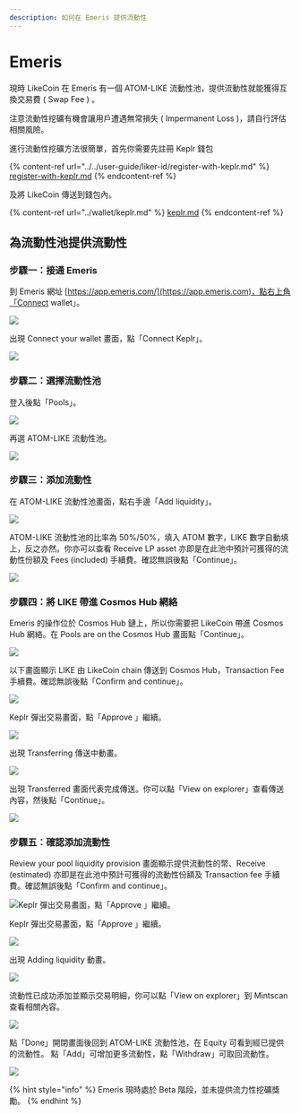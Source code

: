```yaml
---
description: 如何在 Emeris 提供流動性
---
```


# Emeris

現時 LikeCoin 在 Emeris 有一個 ATOM-LIKE 流動性池，提供流動性就能獲得互換交易費 ( Swap Fee ) 。

注意流動性挖礦有機會讓用戶遭遇無常損失 ( Impermanent Loss )，請自行評估相關風險。

進行流動性挖礦方法很簡單，首先你需要先註冊 Keplr 錢包

{% content-ref url="../../user-guide/liker-id/register-with-keplr.md" %}
[register-with-keplr.md](../../user-guide/liker-id/register-with-keplr.md)
{% endcontent-ref %}

及將 LikeCoin 傳送到錢包內。

{% content-ref url="../wallet/keplr.md" %}
[keplr.md](../wallet/keplr.md)
{% endcontent-ref %}

## 為流動性池提供流動性

### 步驟一：接通 Emeris

到 Emeris 網址 [https://app.emeris.com/](https://app.emeris.com)，點右上角「Connect wallet」。

![](<../../.gitbook/assets/Emeris LP 01.png>)

出現 Connect your wallet 畫面，點「Connect Keplr」。

![](<../../.gitbook/assets/Emeris LP 02.png>)

### 步驟二：選擇流動性池

登入後點「Pools」。

![](<../../.gitbook/assets/Emeris LP 03.png>)

再選 ATOM-LIKE 流動性池。

![](<../../.gitbook/assets/Emeris LP 04.png>)

### 步驟三：添加流動性

在 ATOM-LIKE 流動性池畫面，點右手邊「Add liquidity」。

![](<../../.gitbook/assets/Emeris LP 05.png>)

ATOM-LIKE 流動性池的比率為 50%/50%，填入 ATOM 數字，LIKE 數字自動填上，反之亦然。你亦可以查看 Receive LP asset 亦即是在此池中預計可獲得的流動性份額及 Fees (included) 手續費。確認無誤後點「Continue」。

![](<../../.gitbook/assets/Emeris LP 06.png>)

### 步驟四：將 LIKE 帶進 Cosmos Hub 網絡

Emeris 的操作位於 Cosmos Hub 鏈上，所以你需要把 LikeCoin 帶進 Cosmos Hub 網絡。在 Pools are on the Cosmos Hub 畫面點「Continue」。

![](<../../.gitbook/assets/Emeris LP 07.png>)

以下畫面顯示 LIKE 由 LikeCoin chain 傳送到 Cosmos Hub，Transaction Fee 手續費。確認無誤後點「Confirm and continue」。

![](<../../.gitbook/assets/Emeris LP 08.png>)

Keplr 彈出交易畫面，點「Approve 」繼續。

![](<../../.gitbook/assets/Emeris LP 09.png>)

出現 Transferring 傳送中動畫。

![](<../../.gitbook/assets/Emeris LP 10.png>)

出現 Transferred 畫面代表完成傳送。你可以點「View on explorer」查看傳送內容，然後點「Continue」。

![](<../../.gitbook/assets/Emeris LP 11.png>)

### 步驟五：確認添加流動性

Review your pool liquidity provision 畫面顯示提供流動性的幣、Receive (estimated) 亦即是在此池中預計可獲得的流動性份額及 Transaction fee 手續費。確認無誤後點「Confirm and continue」。

![Keplr 彈出交易畫面，點「Approve 」繼續。](<../../.gitbook/assets/Emeris LP 12.png>)

Keplr 彈出交易畫面，點「Approve 」繼續。

![](<../../.gitbook/assets/Emeris LP 13.png>)

出現 Adding liquidity 動畫。

![](<../../.gitbook/assets/Emeris LP 14.png>)

流動性已成功添加並顯示交易明細，你可以點「View on explorer」到 Mintscan 查看相關內容。

![](<../../.gitbook/assets/Emeris LP 15.png>)

點「Done」開閉畫面後回到 ATOM-LIKE 流動性池，在 Equity 可看到經已提供的流動性。 點「Add」可增加更多流動性，點「Withdraw」可取回流動性。

![](<../../.gitbook/assets/Emeris LP 16.png>)

{% hint style="info" %}
Emeris 現時處於 Beta 階段，並未提供流力性挖礦獎勵。
{% endhint %}
